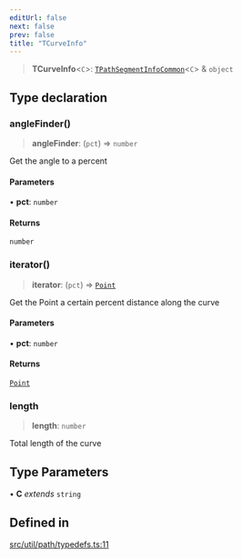 ```yaml
---
editUrl: false
next: false
prev: false
title: "TCurveInfo"
---
```


> **TCurveInfo**\<`C`\>: [`TPathSegmentInfoCommon`](/api/namespaces/util/type-aliases/tpathsegmentinfocommon/)\<`C`\> & `object`

## Type declaration

### angleFinder()

> **angleFinder**: (`pct`) => `number`

Get the angle to a percent

#### Parameters

• **pct**: `number`

#### Returns

`number`

### iterator()

> **iterator**: (`pct`) => [`Point`](/api/classes/point/)

Get the Point a certain percent distance along the curve

#### Parameters

• **pct**: `number`

#### Returns

[`Point`](/api/classes/point/)

### length

> **length**: `number`

Total length of the curve

## Type Parameters

• **C** *extends* `string`

## Defined in

[src/util/path/typedefs.ts:11](https://github.com/fabricjs/fabric.js/blob/a0b4adf41e0a1fd81824114cedd4c32bfb8cac25/src/util/path/typedefs.ts#L11)
